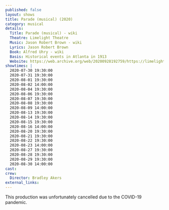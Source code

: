 ```yaml
---
published: false
layout: shows
title: Parade (musical) (2020)
category: musical
details:
  Title: Parade (musical) - wiki
  Theatre: Limelight Theatre
  Music: Jason Robert Brown - wiki
  Lyrics: Jason Robert Brown
  Book: Alfred Uhry - wiki
  Basis: Historical events in Atlanta in 1913
  Website: https://web.archive.org/web/20200928192759/https://limelight-theatre.org/shows/
showtimes: |
  2020-07-30 19:30:00
  2020-07-31 19:30:00
  2020-08-01 19:30:00
  2020-08-02 14:00:00
  2020-08-04 19:30:00
  2020-08-06 19:30:00
  2020-08-07 19:30:00
  2020-08-08 19:30:00
  2020-08-09 14:00:00
  2020-08-13 19:30:00
  2020-08-14 19:30:00
  2020-08-15 19:30:00
  2020-08-16 14:00:00
  2020-08-20 19:30:00
  2020-08-21 19:30:00
  2020-08-22 19:30:00
  2020-08-23 14:00:00
  2020-08-27 19:30:00
  2020-08-28 19:30:00
  2020-08-29 19:30:00
  2020-08-30 14:00:00
cast:
crew:
  Director: Bradley Akers
external_links:
---
```


This production was unfortunately cancelled due to the COVID-19 pandemic. 

